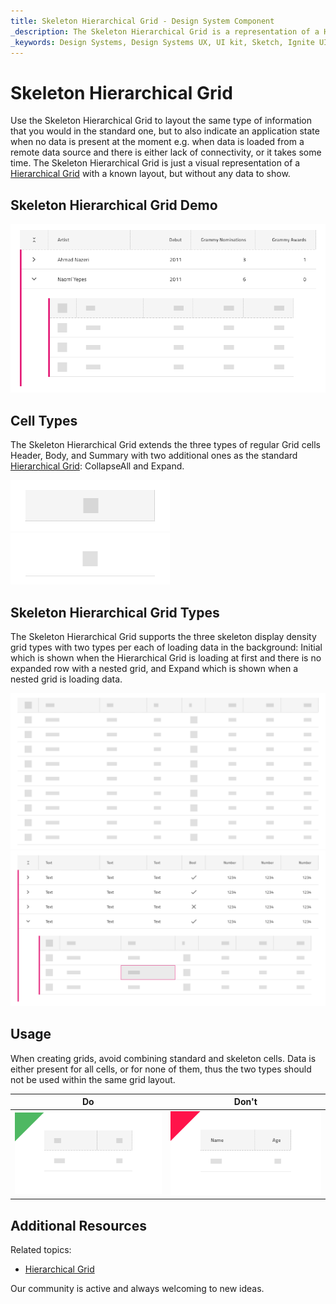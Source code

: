 ```yaml
---
title: Skeleton Hierarchical Grid - Design System Component
_description: The Skeleton Hierarchical Grid is a representation of a Hierarchical Grid component that is shown while data is being loaded in the background to provide content for its cells.
_keywords: Design Systems, Design Systems UX, UI kit, Sketch, Ignite UI for Angular, Sketch to Angular, Sketch to Angular, Angular, Angular Design System, Export code from Sketch, Design Kits for Angular, Sketch HTML, Sketch to HTML, Sketch UI kits
---
```


# Skeleton Hierarchical Grid

Use the Skeleton Hierarchical Grid to layout the same type of information that you would in the standard one, but to also indicate an application state when no data is present at the moment e.g. when data is loaded from a remote data source and there is either lack of connectivity, or it takes some time. The Skeleton Hierarchical Grid is just a visual representation of a [Hierarchical Grid](hierarchical-grid.md) with a known layout, but without any data to show.

## Skeleton Hierarchical Grid Demo

<img class="responsive-img" src="../images/hierarchical_grid_skeleton_demo.png" srcset="../images/hierarchical_grid_skeleton_demo@2x.png 2x" />

## Cell Types

The Skeleton Hierarchical Grid extends the three types of regular Grid cells Header, Body, and Summary with two additional ones as the standard [Hierarchical Grid](hierarchical-grid.md): CollapseAll and Expand.

<img class="responsive-img" src="../images/hierarchical_grid_skeleton_cell_header.png" srcset="../images/hierarchical_grid_skeleton_cell_header@2x.png 2x" />
<img class="responsive-img" src="../images/hierarchical_grid_skeleton_cell_body.png" srcset="../images/hierarchical_grid_skeleton_cell_body@2x.png 2x" />

## Skeleton Hierarchical Grid Types

The Skeleton Hierarchical Grid supports the three skeleton display density grid types with two types per each of loading data in the background: Initial which is shown when the Hierarchical Grid is loading at first and there is no expanded row with a nested grid, and Expand which is shown when a nested grid is loading data.

<img class="responsive-img" src="../images/hierarchical_grid_skeleton_initial.png" srcset="../images/hierarchical_grid_skeleton_initial@2x.png 2x" />
<img class="responsive-img" src="../images/hierarchical_grid_skeleton_expand.png" srcset="../images/hierarchical_grid_skeleton_expand@2x.png 2x" />

## Usage

When creating grids, avoid combining standard and skeleton cells. Data is either present for all cells, or for none of them, thus the two types should not be used within the same grid layout.

| Do                                                                                                | Don't                                                                                                 |
| ------------------------------------------------------------------------------------------------- | ----------------------------------------------------------------------------------------------------- |
| <img class="responsive-img" src="../images/hierarchical_grid_skeleton_do1.png" srcset="../images/hierarchical_grid_skeleton_do1@2x.png 2x" /> | <img class="responsive-img" src="../images/hierarchical_grid_skeleton_dont1.png" srcset="../images/hierarchical_grid_skeleton_dont1@2x.png 2x" /> |

## Additional Resources

Related topics:

- [Hierarchical Grid](hierarchical-grid.md)
  <div class="divider--half"></div>

Our community is active and always welcoming to new ideas.
